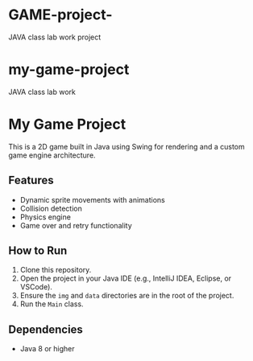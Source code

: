 # GAME-project-
JAVA class lab work project
# my-game-project
JAVA class lab work
# My Game Project

This is a 2D game built in Java using Swing for rendering and a custom game engine architecture.

## Features
- Dynamic sprite movements with animations
- Collision detection
- Physics engine
- Game over and retry functionality

## How to Run
1. Clone this repository.
2. Open the project in your Java IDE (e.g., IntelliJ IDEA, Eclipse, or VSCode).
3. Ensure the `img` and `data` directories are in the root of the project.
4. Run the `Main` class.

## Dependencies
- Java 8 or higher
